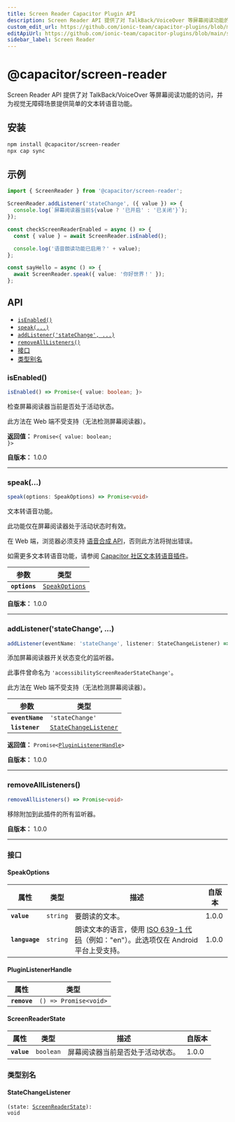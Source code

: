 ```yaml
---
title: Screen Reader Capacitor Plugin API
description: Screen Reader API 提供了对 TalkBack/VoiceOver 等屏幕阅读功能的访问，并为视觉无障碍场景提供简单的文本转语音功能。
custom_edit_url: https://github.com/ionic-team/capacitor-plugins/blob/main/screen-reader/README.md
editApiUrl: https://github.com/ionic-team/capacitor-plugins/blob/main/screen-reader/src/definitions.ts
sidebar_label: Screen Reader
---
```


# @capacitor/screen-reader

Screen Reader API 提供了对 TalkBack/VoiceOver 等屏幕阅读功能的访问，并为视觉无障碍场景提供简单的文本转语音功能。

## 安装

```bash
npm install @capacitor/screen-reader
npx cap sync
```

## 示例

```typescript
import { ScreenReader } from '@capacitor/screen-reader';

ScreenReader.addListener('stateChange', ({ value }) => {
  console.log(`屏幕阅读器当前${value ? '已开启' : '已关闭'}`);
});

const checkScreenReaderEnabled = async () => {
  const { value } = await ScreenReader.isEnabled();

  console.log('语音朗读功能已启用？' + value);
};

const sayHello = async () => {
  await ScreenReader.speak({ value: '你好世界！' });
};
```

## API

<docgen-index>

* [`isEnabled()`](#isenabled)
* [`speak(...)`](#speak)
* [`addListener('stateChange', ...)`](#addlistenerstatechange-)
* [`removeAllListeners()`](#removealllisteners)
* [接口](#interfaces)
* [类型别名](#type-aliases)

</docgen-index>

<docgen-api>
<!--Update the source file JSDoc comments and rerun docgen to update the docs below-->

### isEnabled()

```typescript
isEnabled() => Promise<{ value: boolean; }>
```

检查屏幕阅读器当前是否处于活动状态。

此方法在 Web 端不受支持（无法检测屏幕阅读器）。

**返回值：** <code>Promise&lt;{ value: boolean; }&gt;</code>

**自版本：** 1.0.0

--------------------


### speak(...)

```typescript
speak(options: SpeakOptions) => Promise<void>
```

文本转语音功能。

此功能仅在屏幕阅读器处于活动状态时有效。

在 Web 端，浏览器必须支持 [语音合成 API](https://developer.mozilla.org/en-US/docs/Web/API/SpeechSynthesis)，否则此方法将抛出错误。

如需更多文本转语音功能，请参阅 [Capacitor 社区文本转语音插件](https://github.com/capacitor-community/text-to-speech)。

| 参数            | 类型                                                    |
| --------------- | ------------------------------------------------------- |
| **`options`** | <code><a href="#speakoptions">SpeakOptions</a></code> |

**自版本：** 1.0.0

--------------------


### addListener('stateChange', ...)

```typescript
addListener(eventName: 'stateChange', listener: StateChangeListener) => Promise<PluginListenerHandle>
```

添加屏幕阅读器开关状态变化的监听器。

此事件曾命名为 `'accessibilityScreenReaderStateChange'`。

此方法在 Web 端不受支持（无法检测屏幕阅读器）。

| 参数              | 类型                                                                    |
| ----------------- | ----------------------------------------------------------------------- |
| **`eventName`** | <code>'stateChange'</code>                                              |
| **`listener`**  | <code><a href="#statechangelistener">StateChangeListener</a></code> |

**返回值：** <code>Promise&lt;<a href="#pluginlistenerhandle">PluginListenerHandle</a>&gt;</code>

**自版本：** 1.0.0

--------------------


### removeAllListeners()

```typescript
removeAllListeners() => Promise<void>
```

移除附加到此插件的所有监听器。

**自版本：** 1.0.0

--------------------


### 接口


#### SpeakOptions

| 属性             | 类型                | 描述                                                                                                                                                          | 自版本 |
| ---------------- | ------------------- | ------------------------------------------------------------------------------------------------------------------------------------------------------------- | ------ |
| **`value`**    | <code>string</code> | 要朗读的文本。                                                                                                                                                | 1.0.0  |
| **`language`** | <code>string</code> | 朗读文本的语言，使用 [ISO 639-1 代码](https://en.wikipedia.org/wiki/List_of_ISO_639-1_codes)（例如："en"）。此选项仅在 Android 平台上受支持。 | 1.0.0  |


#### PluginListenerHandle

| 属性           | 类型                                      |
| -------------- | ----------------------------------------- |
| **`remove`** | <code>() =&gt; Promise&lt;void&gt;</code> |


#### ScreenReaderState

| 属性          | 类型                 | 描述                               | 自版本 |
| ------------- | -------------------- | ---------------------------------- | ------ |
| **`value`** | <code>boolean</code> | 屏幕阅读器当前是否处于活动状态。 | 1.0.0  |


### 类型别名


#### StateChangeListener

<code>(state: <a href="#screenreaderstate">ScreenReaderState</a>): void</code>

</docgen-api>